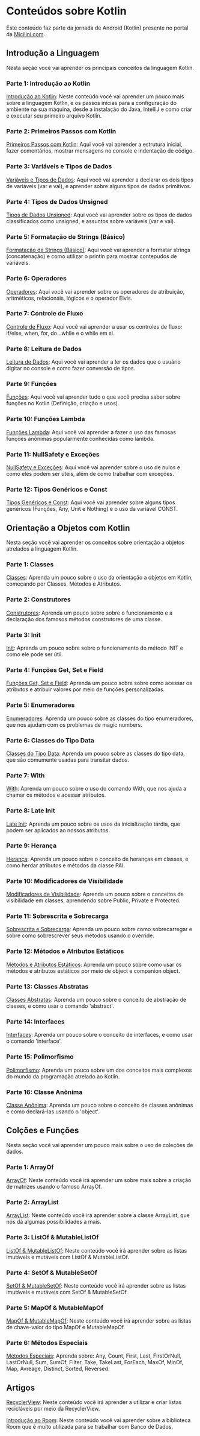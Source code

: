 # Conteúdos sobre Kotlin
Este conteúdo faz parte da jornada de Android (Kotlin) presente no portal da [Micilini.com](https://micilini.com/conteudos/android).

## Introdução a Linguagem

Nesta seção você vai aprender os principais conceitos da linguagem Kotlin.

### Parte 1: Introdução ao Kotlin
[Introdução ao Kotlin](https://micilini.com/conteudos/android/introducao-kotlin): Neste conteúdo você vai aprender um pouco mais sobre a linguagem Kotlin, e os passos inícias para a configuração do ambiente na sua máquina, desde a instalação do Java, IntelliJ e como criar e executar seu primeiro arquivo Kotlin.

### Parte 2: Primeiros Passos com Kotlin
[Primeiros Passos com Kotlin](https://micilini.com/conteudos/android/primeiros-passos): Aqui você vai aprender a estrutura inicial, fazer comentários, mostrar mensagens no console e indentação de código.

### Parte 3: Variáveis e Tipos de Dados
[Variáveis e Tipos de Dados](https://micilini.com/conteudos/android/variaveis-tipos-de-dados): Aqui você vai aprender a declarar os dois tipos de variáveis (var e val), e aprender sobre alguns tipos de dados primitivos.

### Parte 4: Tipos de Dados Unsigned
[Tipos de Dados Unsigned](https://micilini.com/conteudos/android/tipos-de-dados-unsigned): Aqui você vai aprender sobre os tipos de dados classificados como unsigned, e assuntos sobre variáveis (var e val).

### Parte 5: Formatação de Strings (Básico)
[Formatação de Strings (Básico)](https://micilini.com/conteudos/android/formatacao-strings-basico): Aqui você vai aprender a formatar strings (concatenação) e como utilizar o println para mostrar contepudos de variáveis.

### Parte 6: Operadores
[Operadores](https://micilini.com/conteudos/android/operadores): Aqui você vai aprender sobre os operadores de atribuição, aritméticos, relacionais, lógicos e o operador Elvis.

### Parte 7: Controle de Fluxo
[Controle de Fluxo](https://micilini.com/conteudos/android/controle-de-fluxo): Aqui você vai aprender a usar os controles de fluxo: if/else, when, for, do...while e o while em si.

### Parte 8: Leitura de Dados
[Leitura de Dados](https://micilini.com/conteudos/android/leitura-de-dados): Aqui você vai aprender a ler os dados que o usuário digitar no console e como fazer conversão de tipos.

### Parte 9: Funções
[Funções](https://micilini.com/conteudos/android/funcoes): Aqui você vai aprender tudo o que você precisa saber sobre funções no Kotlin (Definição, criação e usos).

### Parte 10: Funções Lambda
[Funções Lambda](https://micilini.com/conteudos/android/funcoes-lambda): Aqui você vai aprender a fazer o uso das famosas funções anônimas popularmente conhecidas como lambda.

### Parte 11: NullSafety e Exceções
[NullSafety e Exceções](https://micilini.com/conteudos/android/nullsafety-e-excecoes): Aqui você vai aprender sobre o uso de nulos e como eles podem ser úteis, além de como trabalhar com exceções.

### Parte 12: Tipos Genéricos e Const
[Tipos Genéricos e Const](https://micilini.com/conteudos/android/tipo-generico-const): Aqui você vai aprender sobre alguns tipos genéricos (Funções, Any, Unit e Nothing) e o uso da variável CONST.

## Orientação a Objetos com Kotlin

Nesta seção você vai aprender os conceitos sobre orientação a objetos atrelados a linguagem Kotlin.

### Parte 1: Classes
[Classes](https://micilini.com/conteudos/android/classes): Aprenda um pouco sobre o uso da orientação a objetos em Kotlin, começando por Classes, Métodos e Atributos.

### Parte 2: Construtores
[Construtores](https://micilini.com/conteudos/android/construtores): Aprenda um pouco sobre sobre o funcionamento e a declaração dos famosos métodos construtores de uma classe.

### Parte 3: Init
[Init](https://micilini.com/conteudos/android/init): Aprenda um pouco sobre sobre o funcionamento do método INIT e como ele pode ser útil.

### Parte 4: Funções Get, Set e Field
[Funções Get, Set e Field](https://micilini.com/conteudos/android/getter-setter-field): Aprenda um pouco sobre sobre como acessar os atributos e atribuir valores por meio de funções personalizadas.

### Parte 5: Enumeradores
[Enumeradores](https://micilini.com/conteudos/android/enums): Aprenda um pouco sobre as classes do tipo enumeradores, que nos ajudam com os problemas de magic numbers.

### Parte 6: Classes do Tipo Data
[Classes do Tipo Data](https://micilini.com/conteudos/android/dataclass): Aprenda um pouco sobre as classes do tipo data, que são comumente usadas para transitar dados.

### Parte 7: With
[With](https://micilini.com/conteudos/android/with): Aprenda um pouco sobre o uso do comando With, que nos ajuda a chamar os métodos e acessar atributos.

### Parte 8: Late Init
[Late Init](https://micilini.com/conteudos/android/lateinit): Aprenda um pouco sobre os usos da inicialização tárdia, que podem ser aplicados ao nossos atributos.

### Parte 9: Herança
[Herança](https://micilini.com/conteudos/android/heranca): Aprenda um pouco sobre o conceito de heranças em classes, e como herdar atributos e métodos da classe PAI.

### Parte 10: Modificadores de Visibilidade
[Modificadores de Visibilidade](https://micilini.com/conteudos/android/visibilidade): Aprenda um pouco sobre o conceitos de visibilidade em classes, aprendendo sobre Public, Private e Protected.

### Parte 11: Sobrescrita e Sobrecarga
[Sobrescrita e Sobrecarga](https://micilini.com/conteudos/android/sobrescrita-sobrecarga): Aprenda um pouco sobre como sobrecarregar e sobre como sobrescrever seus métodos usando o override.

### Parte 12: Métodos e Atributos Estáticos
[Métodos e Atributos Estáticos](https://micilini.com/conteudos/android/static): Aprenda um pouco sobre como usar os métodos e atributos estáticos por meio de object e companion object.

### Parte 13: Classes Abstratas
[Classes Abstratas](https://micilini.com/conteudos/android/abstract): Aprenda um pouco sobre o conceito de abstração de classes, e como usar o comando 'abstract'.

### Parte 14: Interfaces
[Interfaces](https://micilini.com/conteudos/android/interface): Aprenda um pouco sobre o conceito de interfaces, e como usar o comando 'interface'.

### Parte 15: Polimorfismo
[Polimorfismo](https://micilini.com/conteudos/android/polimorfismo): Aprenda um pouco sobre um dos conceitos mais complexos do mundo da programação atrelado ao Kotlin.

### Parte 16: Classe Anônima
[Classe Anônima](https://micilini.com/conteudos/android/classe-anonima): Aprenda um pouco sobre o conceito de classes anônimas e como declará-las usando o 'object'.

## Colções e Funções

Nesta seção você vai aprender um pouco mais sobre o uso de coleções de dados.

### Parte 1: ArrayOf
[ArrayOf](https://micilini.com/conteudos/android/arrayOf): Neste conteúdo você irá aprender um sobre mais sobre a criação de matrizes usando o famoso ArrayOf.

### Parte 2: ArrayList
[ArrayList](https://micilini.com/conteudos/android/arrayList): Neste conteúdo você irá aprender sobre a classe ArrayList, que nós dá algumas possibilidades a mais.

### Parte 3: ListOf & MutableListOf
[ListOf & MutableListOf](https://micilini.com/conteudos/android/listOf-mutableListOf): Neste conteúdo você irá aprender sobre as listas imutáveis e mutáveis com ListOf & MutableListOf.

### Parte 4: SetOf & MutableSetOf
[SetOf & MutableSetOf](https://micilini.com/conteudos/android/setOf-mutableSetOf): Neste conteúdo você irá aprender sobre as listas imutáveis e mutáveis com SetOf & MutableSetOf.

### Parte 5: MapOf & MutableMapOf
[MapOf & MutableMapOf](https://micilini.com/conteudos/android/mapOf-mutableMapOf): Neste conteúdo você irá aprender sobre as listas de chave-valor do tipo MapOf e MutableMapOf.

### Parte 6: Métodos Especiais
[Métodos Especiais](https://micilini.com/conteudos/android/metodos-especiais): Aprenda sobre: Any, Count, First, Last, FirstOrNull, LastOrNull, Sum, SumOf, Filter, Take, TakeLast, ForEach, MaxOf, MinOf, Map, Avreage, Distinct, Sorted, Reversed.

## Artigos

[RecyclerView](https://micilini.com/conteudos/android/recyclerview): Neste conteúdo você irá aprender a utilizar e criar listas recicláveis por meio da RecyclerView.

[Introdução ao Room](https://micilini.com/conteudos/android/room): Neste conteúdo você vai aprender sobre a biblioteca Room que é muito utilizada para se trabalhar com Banco de Dados.

